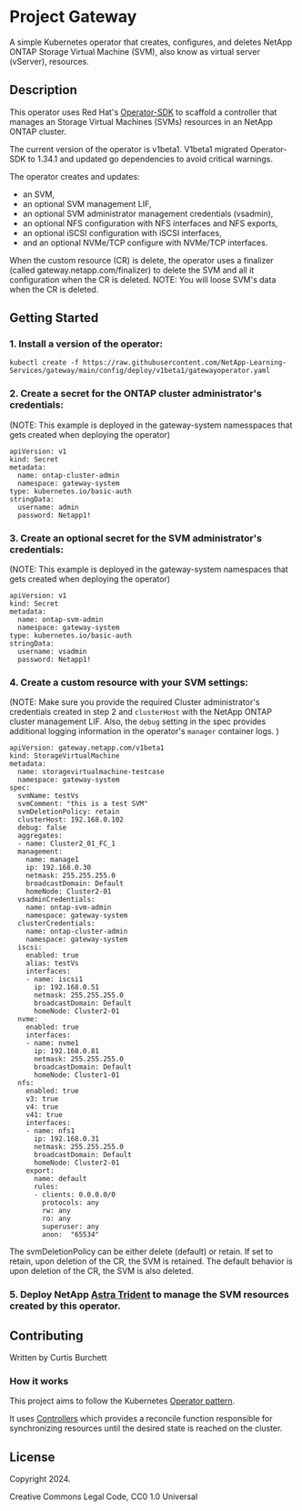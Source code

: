 # Project Gateway 
A simple Kubernetes operator that creates, configures, and deletes NetApp ONTAP Storage Virtual Machine (SVM), also know as virtual server (vServer), resources.

## Description
This operator uses Red Hat's [Operator-SDK](https://sdk.operatorframework.io) to scaffold a controller that manages an Storage Virtual Machines (SVMs) resources in an NetApp ONTAP cluster. 

The current version of the operator is v1beta1.  V1beta1 migrated Operator-SDK to 1.34.1 and updated go dependencies to avoid critical warnings.  

The operator creates and updates:
* an SVM, 
* an optional SVM management LIF, 
* an optional SVM administrator management credentials (vsadmin), 
* an optional NFS configuration with NFS interfaces and NFS exports, 
* an optional iSCSI configuration with iSCSI interfaces,
* and an optional NVMe/TCP configure with NVMe/TCP interfaces.

When the custom resource (CR) is delete, the operator uses a finalizer (called gateway.netapp.com/finalizer) to delete the SVM and all it configuration when the CR is deleted. NOTE: You will loose SVM's data when the CR is deleted.   

## Getting Started

### 1. Install a version of the operator: 

```
kubectl create -f https://raw.githubusercontent.com/NetApp-Learning-Services/gateway/main/config/deploy/v1beta1/gatewayoperator.yaml
```

### 2. Create a secret for the ONTAP cluster administrator's credentials:

(NOTE: This example is deployed in the gateway-system namesspaces that gets created when deploying the operator)

	
```
apiVersion: v1
kind: Secret
metadata:
  name: ontap-cluster-admin
  namespace: gateway-system
type: kubernetes.io/basic-auth
stringData:
  username: admin
  password: Netapp1!
```
	

### 3. Create an optional secret for the SVM administrator's credentials: 

(NOTE: This example is deployed in the gateway-system namespaces that gets created when deploying the operator)
```
apiVersion: v1
kind: Secret
metadata:
  name: ontap-svm-admin
  namespace: gateway-system
type: kubernetes.io/basic-auth
stringData:
  username: vsadmin
  password: Netapp1!
```

### 4. Create a custom resource with your SVM settings:


(NOTE: Make sure you provide the required Cluster administrator's credentials created in step 2 and ```clusterHost``` with the NetApp ONTAP cluster management LIF. Also, the ```debug``` setting in the spec provides additional logging information in the operator's ```manager``` container logs. ) 

	
```
apiVersion: gateway.netapp.com/v1beta1
kind: StorageVirtualMachine
metadata:
  name: storagevirtualmachine-testcase
  namespace: gateway-system
spec:
  svmName: testVs
  svmComment: "this is a test SVM"
  svmDeletionPolicy: retain
  clusterHost: 192.168.0.102
  debug: false
  aggregates:
  - name: Cluster2_01_FC_1
  management:
    name: manage1
    ip: 192.168.0.30
    netmask: 255.255.255.0
    broadcastDomain: Default
    homeNode: Cluster2-01
  vsadminCredentials:
    name: ontap-svm-admin
    namespace: gateway-system
  clusterCredentials:
    name: ontap-cluster-admin
    namespace: gateway-system
  iscsi:
    enabled: true
    alias: testVs
    interfaces:
    - name: iscsi1
      ip: 192.168.0.51
      netmask: 255.255.255.0
      broadcastDomain: Default
      homeNode: Cluster2-01
  nvme:
    enabled: true
    interfaces:
    - name: nvme1
      ip: 192.168.0.81
      netmask: 255.255.255.0
      broadcastDomain: Default
      homeNode: Cluster1-01
  nfs:
    enabled: true
    v3: true
    v4: true
    v41: true
    interfaces:
    - name: nfs1
      ip: 192.168.0.31
      netmask: 255.255.255.0
      broadcastDomain: Default
      homeNode: Cluster2-01
    export:
      name: default
      rules:
      - clients: 0.0.0.0/0
        protocols: any
        rw: any
        ro: any
        superuser: any
        anon:  "65534"
``` 

The svmDeletionPolicy can be either delete (default) or retain.  If set to retain, upon deletion of the CR, the SVM is retained.  The default behavior is upon deletion of the CR, the SVM is also deleted.  

### 5. Deploy NetApp [Astra Trident](https://github.com/NetApp/trident) to manage the SVM resources created by this operator.

## Contributing
Written by Curtis Burchett

### How it works
This project aims to follow the Kubernetes [Operator pattern](https://kubernetes.io/docs/concepts/extend-kubernetes/operator/).

It uses [Controllers](https://kubernetes.io/docs/concepts/architecture/controller/) which provides a reconcile function responsible for synchronizing resources until the desired state is reached on the cluster. 

## License
Copyright 2024.

Creative Commons Legal Code, CC0 1.0 Universal